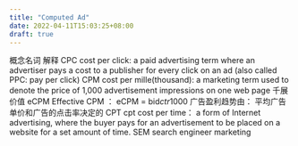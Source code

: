 ```yaml
---
title: "Computed Ad"
date: 2022-04-11T15:03:25+08:00
draft: true
---
```


概念名词	解释
CPC 	cost per click: a paid advertising term where an advertiser pays a cost to a publisher for every click on an ad
(also called PPC: pay per click)
CPM	cost per mille(thousand): a marketing term used to denote the price of 1,000 advertisement impressions on one web page
千展价值
eCPM	 Effective CPM ： eCPM = bid*ctr*1000
广告盈利趋势由： 平均广告单价和广告的点击率决定的
CPT	cpt cost per time： a form of Internet advertising, where the buyer pays for an advertisement to be placed on a website for a set amount of time.
SEM	search engineer marketing


